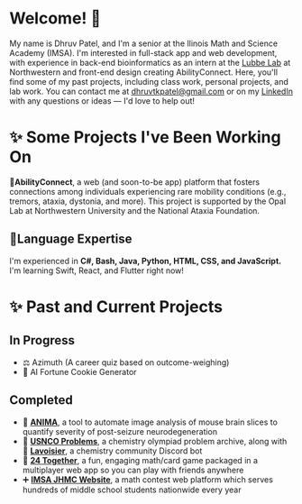 # Welcome! 👋

My name is Dhruv Patel, and I'm a senior at the Ilinois Math and Science Academy (IMSA). I'm interested in full-stack app and web development, with experience in back-end bioinformatics as an intern at the [Lubbe Lab](https://labs.feinberg.northwestern.edu/lubbe/) at Northwestern and front-end design creating AbilityConnect. Here, you'll find some of my past projects, including class work, personal projects, and lab work. You can contact me at dhruvtkpatel@gmail.com or on my [LinkedIn](https://www.linkedin.com/in/dhruvtpatel/) with any questions or ideas — I'd love to help out!

# ✨ Some Projects I've Been Working On

👭**AbilityConnect**, a web (and soon-to-be app) platform that fosters connections among individuals experiencing rare mobility conditions (e.g., tremors, ataxia, dystonia, and more). This project is supported by the Opal Lab at Northwestern University and the National Ataxia Foundation.


## 🌱Language Expertise

I'm experienced in **C#, Bash, Java, Python, HTML, CSS, and JavaScript.** I'm learning Swift, React, and Flutter right now!



# ✨ Past and Current Projects
## In Progress
 - ⚖️ Azimuth (A career quiz based on outcome-weighing)
 - 🥠 AI Fortune Cookie Generator

## Completed
 - 🔬 [**ANIMA**](https://github.com/thewindsofwinter/ANIMA), a tool to automate image analysis of mouse brain slices to quantify severity of post-seizure neurodegeneration
 - 🧪 [**USNCO Problems**](https://github.com/thewindsofwinter/usnco-problems), a chemistry olympiad problem archive, along with 🤖 [**Lavoisier**](https://github.com/thewindsofwinter/lavoisier-public), a chemistry community Discord bot
 - 🧮 [**24 Together**](https://github.com/thewindsofwinter/24-together), a fun, engaging math/card game packaged in a multiplayer web app so you can play with friends anywhere
 - ➕ [**IMSA JHMC Website**](https://github.com/IMSA-JHMC/JHMC-scripts), a math contest web platform which serves hundreds of middle school students nationwide every year
